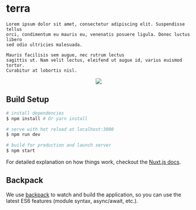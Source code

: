 # terra 

```
Lorem ipsum dolor sit amet, consectetur adipiscing elit. Suspendisse tellus
orci, condimentum eu mauris eu, venenatis posuere ligula. Donec luctus libero
sed odio ultricies malesuada. 

Mauris facilisis sem augue, nec rutrum lectus
sagittis ut. Nam velit lectus, eleifend ut augue id, varius euismod tortor.
Curabitur at lobortis nisl.
```

<div style="text-align:center" height="240px">
  <img src="https://raw.githubusercontent.com/aabril/terra/master/src/home/static/logo.png" />
</div>


## Build Setup

``` bash
# install dependencies
$ npm install # Or yarn install

# serve with hot reload at localhost:3000
$ npm run dev

# build for production and launch server
$ npm start
```

For detailed explanation on how things work, checkout the [Nuxt.js docs](https://github.com/nuxt/nuxt.js).

## Backpack

We use [backpack](https://github.com/palmerhq/backpack) to watch and build the application, so you can use the latest ES6 features (module syntax, async/await, etc.).
